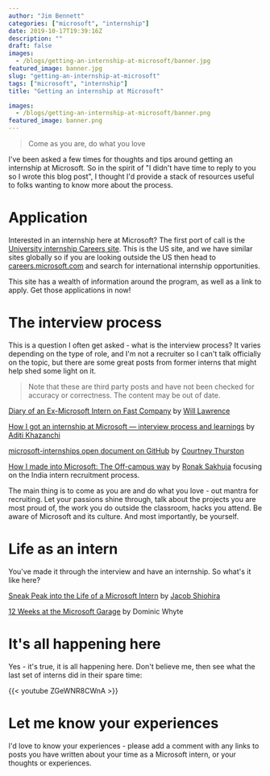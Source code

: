 ```yaml
---
author: "Jim Bennett"
categories: ["microsoft", "internship"]
date: 2019-10-17T19:39:16Z
description: ""
draft: false
images:
  - /blogs/getting-an-internship-at-microsoft/banner.jpg
featured_image: banner.jpg
slug: "getting-an-internship-at-microsoft"
tags: ["microsoft", "internship"]
title: "Getting an internship at Microsoft"

images:
  - /blogs/getting-an-internship-at-microsoft/banner.png
featured_image: banner.png
---
```



> Come as you are, do what you love

I've been asked a few times for thoughts and tips around getting an internship at Microsoft. So in the spirit of "I didn't have time to reply to you so I wrote this blog post", I thought I'd provide a stack of resources useful to folks wanting to know more about the process.

# Application

Interested in an internship here at Microsoft? The first port of call is the [University internship Careers site](https://careers.microsoft.com/students/us/en/usuniversityinternship/?WT.mc_id=internships-blog-jabenn). This is the US site, and we have similar sites globally so if you are looking outside the US then head to [careers.microsoft.com](https://careers.microsoft.com) and search for international internship opportunities.

This site has a wealth of information around the program, as well as a link to apply. Get those applications in now!

# The interview process

This is a question I often get asked - what is the interview process? It varies depending on the type of role, and I'm not a recruiter so I can't talk officially on the topic, but there are some great posts from former interns that might help shed some light on it.

> Note that these are third party posts and have not been checked for accuracy or correctness. The content may be out of date.

[Diary of an Ex-Microsoft Intern on Fast Company](https://www.fastcompany.com/40420936/diary-of-an-ex-microsoft-intern) by [Will Lawrence](https://www.linkedin.com/in/lawrencewill/)

[How I got an internship at Microsoft — interview process and learnings](https://medium.com/@ditikhazanchi/the-road-to-redmond-getting-an-internship-at-microsoft-12432e30b73f) by [Aditi Khazanchi](https://medium.com/@ditikhazanchi)

[microsoft-internships open document on GitHub](https://github.com/CourtneyThurston/microsoft-internships/blob/master/README.md) by [Courtney Thurston](https://github.com/CourtneyThurston)

[How I made into Microsoft: The Off-campus way](http://ronaksakhuja.me/how-i-made-into-microsoft-the-off-campus-way/) by [Ronak Sakhuja](https://twitter.com/ronaksakhuja) focusing on the India intern recruitment process.

The main thing is to come as you are and do what you love - out mantra for recruiting. Let your passions shine through, talk about the projects you are most proud of, the work you do outside the classroom, hacks you attend. Be aware of Microsoft and its culture. And most importantly, be yourself.

# Life as an intern

You've made it through the interview and have an internship. So what's it like here?

[Sneak Peak into the Life of a Microsoft Intern](https://medium.com/@jlshiohira23/sneak-peak-into-the-life-of-a-microsoft-intern-929e2e9768c5) by [Jacob Shiohira](https://twitter.com/jshiohaha)

[12 Weeks at the Microsoft Garage](https://www.microsoft.com/en-us/garage/blog/2017/09/12-weeks-microsoft-garage/?WT.mc_id=internships-blog-jabenn) by Dominic Whyte

# It's all happening here

Yes - it's true, it is all happening here. Don't believe me, then see what the last set of interns did in their spare time:

{{< youtube ZGeWNR8CWnA >}}

# Let me know your experiences

I'd love to know your experiences - please add a comment with any links to posts you have written about your time as a Microsoft intern, or your thoughts or experiences.

